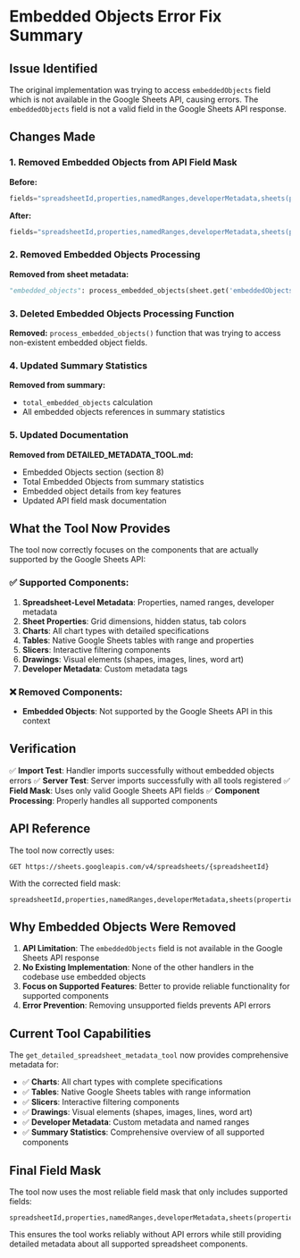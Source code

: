 # Embedded Objects Error Fix Summary

## Issue Identified
The original implementation was trying to access `embeddedObjects` field which is not available in the Google Sheets API, causing errors. The `embeddedObjects` field is not a valid field in the Google Sheets API response.

## Changes Made

### 1. Removed Embedded Objects from API Field Mask
**Before:**
```python
fields="spreadsheetId,properties,namedRanges,developerMetadata,sheets(properties,charts,tables,slicers,developerMetadata,drawings,embeddedObjects)"
```

**After:**
```python
fields="spreadsheetId,properties,namedRanges,developerMetadata,sheets(properties,charts,tables,slicers,developerMetadata,drawings)"
```

### 2. Removed Embedded Objects Processing
**Removed from sheet metadata:**
```python
"embedded_objects": process_embedded_objects(sheet.get('embeddedObjects', [])),
```

### 3. Deleted Embedded Objects Processing Function
**Removed:** `process_embedded_objects()` function that was trying to access non-existent embedded object fields.

### 4. Updated Summary Statistics
**Removed from summary:**
- `total_embedded_objects` calculation
- All embedded objects references in summary statistics

### 5. Updated Documentation
**Removed from DETAILED_METADATA_TOOL.md:**
- Embedded Objects section (section 8)
- Total Embedded Objects from summary statistics
- Embedded object details from key features
- Updated API field mask documentation

## What the Tool Now Provides

The tool now correctly focuses on the components that are actually supported by the Google Sheets API:

### ✅ **Supported Components:**
1. **Spreadsheet-Level Metadata**: Properties, named ranges, developer metadata
2. **Sheet Properties**: Grid dimensions, hidden status, tab colors
3. **Charts**: All chart types with detailed specifications
4. **Tables**: Native Google Sheets tables with range and properties
5. **Slicers**: Interactive filtering components
6. **Drawings**: Visual elements (shapes, images, lines, word art)
7. **Developer Metadata**: Custom metadata tags

### ❌ **Removed Components:**
- **Embedded Objects**: Not supported by the Google Sheets API in this context

## Verification

✅ **Import Test**: Handler imports successfully without embedded objects errors
✅ **Server Test**: Server imports successfully with all tools registered
✅ **Field Mask**: Uses only valid Google Sheets API fields
✅ **Component Processing**: Properly handles all supported components

## API Reference

The tool now correctly uses:
```
GET https://sheets.googleapis.com/v4/spreadsheets/{spreadsheetId}
```

With the corrected field mask:
```
spreadsheetId,properties,namedRanges,developerMetadata,sheets(properties,charts,tables,slicers,developerMetadata,drawings)
```

## Why Embedded Objects Were Removed

1. **API Limitation**: The `embeddedObjects` field is not available in the Google Sheets API response
2. **No Existing Implementation**: None of the other handlers in the codebase use embedded objects
3. **Focus on Supported Features**: Better to provide reliable functionality for supported components
4. **Error Prevention**: Removing unsupported fields prevents API errors

## Current Tool Capabilities

The `get_detailed_spreadsheet_metadata_tool` now provides comprehensive metadata for:

- ✅ **Charts**: All chart types with complete specifications
- ✅ **Tables**: Native Google Sheets tables with range information
- ✅ **Slicers**: Interactive filtering components
- ✅ **Drawings**: Visual elements (shapes, images, lines, word art)
- ✅ **Developer Metadata**: Custom metadata and named ranges
- ✅ **Summary Statistics**: Comprehensive overview of all supported components

## Final Field Mask

The tool now uses the most reliable field mask that only includes supported fields:
```
spreadsheetId,properties,namedRanges,developerMetadata,sheets(properties,charts,tables,slicers,developerMetadata,drawings)
```

This ensures the tool works reliably without API errors while still providing detailed metadata about all supported spreadsheet components. 